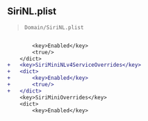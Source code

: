 ## SiriNL.plist

> `Domain/SiriNL.plist`

```diff

 		<key>Enabled</key>
 		<true/>
 	</dict>
+	<key>SiriMiniNLv4ServiceOverrides</key>
+	<dict>
+		<key>Enabled</key>
+		<true/>
+	</dict>
 	<key>SiriMiniOverrides</key>
 	<dict>
 		<key>Enabled</key>

```
